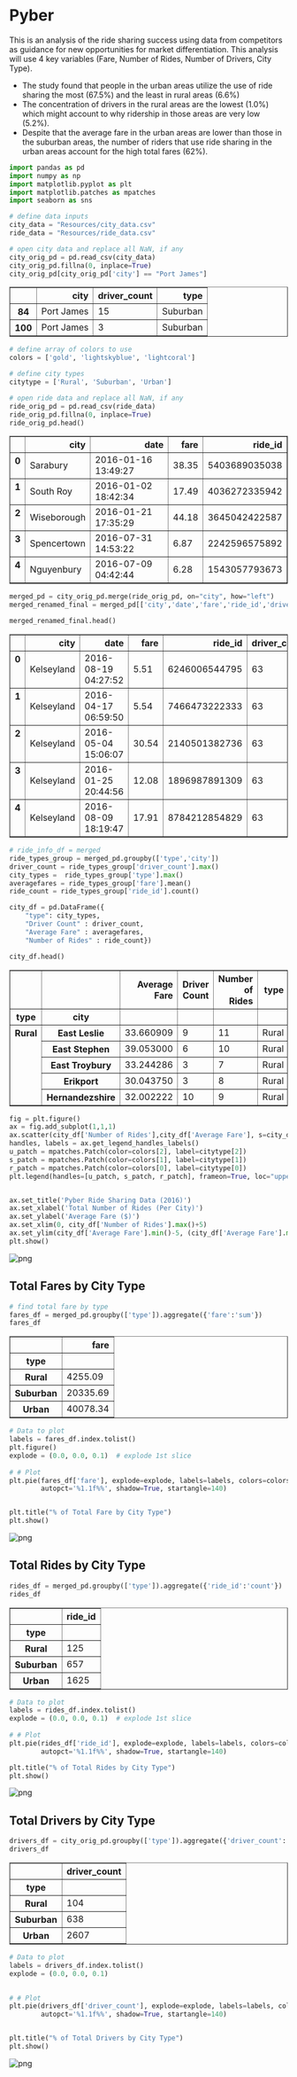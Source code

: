 
# Pyber

This is an analysis of the ride sharing success using data from competitors as guidance for new opportunities for market differentiation.  This analysis will use 4 key variables (Fare, Number of Rides, Number of Drivers, City Type).

* The study found that people in the urban areas utilize the use of ride sharing the most (67.5%) and the least in rural areas (6.6%)
* The concentration of drivers in the rural areas are the lowest (1.0%) which might account to why ridership in those areas are very low (5.2%).
* Despite that the average fare in the urban areas are lower than those in the suburban areas, the number of riders that use ride sharing in the urban areas account for the high total fares (62%).



```python
import pandas as pd
import numpy as np
import matplotlib.pyplot as plt
import matplotlib.patches as mpatches
import seaborn as sns
```


```python
# define data inputs
city_data = "Resources/city_data.csv"
ride_data = "Resources/ride_data.csv"
```


```python
# open city data and replace all NaN, if any
city_orig_pd = pd.read_csv(city_data)
city_orig_pd.fillna(0, inplace=True)
city_orig_pd[city_orig_pd['city'] == "Port James"]
```




<div>
<style>
    .dataframe thead tr:only-child th {
        text-align: right;
    }

    .dataframe thead th {
        text-align: left;
    }

    .dataframe tbody tr th {
        vertical-align: top;
    }
</style>
<table border="1" class="dataframe">
  <thead>
    <tr style="text-align: right;">
      <th></th>
      <th>city</th>
      <th>driver_count</th>
      <th>type</th>
    </tr>
  </thead>
  <tbody>
    <tr>
      <th>84</th>
      <td>Port James</td>
      <td>15</td>
      <td>Suburban</td>
    </tr>
    <tr>
      <th>100</th>
      <td>Port James</td>
      <td>3</td>
      <td>Suburban</td>
    </tr>
  </tbody>
</table>
</div>




```python
# define array of colors to use
colors = ['gold', 'lightskyblue', 'lightcoral']

# define city types
citytype = ['Rural', 'Suburban', 'Urban']
```


```python
# open ride data and replace all NaN, if any
ride_orig_pd = pd.read_csv(ride_data)
ride_orig_pd.fillna(0, inplace=True)
ride_orig_pd.head()
```




<div>
<style>
    .dataframe thead tr:only-child th {
        text-align: right;
    }

    .dataframe thead th {
        text-align: left;
    }

    .dataframe tbody tr th {
        vertical-align: top;
    }
</style>
<table border="1" class="dataframe">
  <thead>
    <tr style="text-align: right;">
      <th></th>
      <th>city</th>
      <th>date</th>
      <th>fare</th>
      <th>ride_id</th>
    </tr>
  </thead>
  <tbody>
    <tr>
      <th>0</th>
      <td>Sarabury</td>
      <td>2016-01-16 13:49:27</td>
      <td>38.35</td>
      <td>5403689035038</td>
    </tr>
    <tr>
      <th>1</th>
      <td>South Roy</td>
      <td>2016-01-02 18:42:34</td>
      <td>17.49</td>
      <td>4036272335942</td>
    </tr>
    <tr>
      <th>2</th>
      <td>Wiseborough</td>
      <td>2016-01-21 17:35:29</td>
      <td>44.18</td>
      <td>3645042422587</td>
    </tr>
    <tr>
      <th>3</th>
      <td>Spencertown</td>
      <td>2016-07-31 14:53:22</td>
      <td>6.87</td>
      <td>2242596575892</td>
    </tr>
    <tr>
      <th>4</th>
      <td>Nguyenbury</td>
      <td>2016-07-09 04:42:44</td>
      <td>6.28</td>
      <td>1543057793673</td>
    </tr>
  </tbody>
</table>
</div>




```python
merged_pd = city_orig_pd.merge(ride_orig_pd, on="city", how="left")
merged_renamed_final = merged_pd[['city','date','fare','ride_id','driver_count','type']]

merged_renamed_final.head()
```




<div>
<style>
    .dataframe thead tr:only-child th {
        text-align: right;
    }

    .dataframe thead th {
        text-align: left;
    }

    .dataframe tbody tr th {
        vertical-align: top;
    }
</style>
<table border="1" class="dataframe">
  <thead>
    <tr style="text-align: right;">
      <th></th>
      <th>city</th>
      <th>date</th>
      <th>fare</th>
      <th>ride_id</th>
      <th>driver_count</th>
      <th>type</th>
    </tr>
  </thead>
  <tbody>
    <tr>
      <th>0</th>
      <td>Kelseyland</td>
      <td>2016-08-19 04:27:52</td>
      <td>5.51</td>
      <td>6246006544795</td>
      <td>63</td>
      <td>Urban</td>
    </tr>
    <tr>
      <th>1</th>
      <td>Kelseyland</td>
      <td>2016-04-17 06:59:50</td>
      <td>5.54</td>
      <td>7466473222333</td>
      <td>63</td>
      <td>Urban</td>
    </tr>
    <tr>
      <th>2</th>
      <td>Kelseyland</td>
      <td>2016-05-04 15:06:07</td>
      <td>30.54</td>
      <td>2140501382736</td>
      <td>63</td>
      <td>Urban</td>
    </tr>
    <tr>
      <th>3</th>
      <td>Kelseyland</td>
      <td>2016-01-25 20:44:56</td>
      <td>12.08</td>
      <td>1896987891309</td>
      <td>63</td>
      <td>Urban</td>
    </tr>
    <tr>
      <th>4</th>
      <td>Kelseyland</td>
      <td>2016-08-09 18:19:47</td>
      <td>17.91</td>
      <td>8784212854829</td>
      <td>63</td>
      <td>Urban</td>
    </tr>
  </tbody>
</table>
</div>




```python
# ride_info_df = merged
ride_types_group = merged_pd.groupby(['type','city'])
driver_count = ride_types_group['driver_count'].max()
city_types =  ride_types_group['type'].max()
averagefares = ride_types_group['fare'].mean()
ride_count = ride_types_group['ride_id'].count()

city_df = pd.DataFrame({
    "type": city_types,
    "Driver Count" : driver_count,
    "Average Fare" : averagefares,
    "Number of Rides" : ride_count})

city_df.head()
```




<div>
<style>
    .dataframe thead tr:only-child th {
        text-align: right;
    }

    .dataframe thead th {
        text-align: left;
    }

    .dataframe tbody tr th {
        vertical-align: top;
    }
</style>
<table border="1" class="dataframe">
  <thead>
    <tr style="text-align: right;">
      <th></th>
      <th></th>
      <th>Average Fare</th>
      <th>Driver Count</th>
      <th>Number of Rides</th>
      <th>type</th>
    </tr>
    <tr>
      <th>type</th>
      <th>city</th>
      <th></th>
      <th></th>
      <th></th>
      <th></th>
    </tr>
  </thead>
  <tbody>
    <tr>
      <th rowspan="5" valign="top">Rural</th>
      <th>East Leslie</th>
      <td>33.660909</td>
      <td>9</td>
      <td>11</td>
      <td>Rural</td>
    </tr>
    <tr>
      <th>East Stephen</th>
      <td>39.053000</td>
      <td>6</td>
      <td>10</td>
      <td>Rural</td>
    </tr>
    <tr>
      <th>East Troybury</th>
      <td>33.244286</td>
      <td>3</td>
      <td>7</td>
      <td>Rural</td>
    </tr>
    <tr>
      <th>Erikport</th>
      <td>30.043750</td>
      <td>3</td>
      <td>8</td>
      <td>Rural</td>
    </tr>
    <tr>
      <th>Hernandezshire</th>
      <td>32.002222</td>
      <td>10</td>
      <td>9</td>
      <td>Rural</td>
    </tr>
  </tbody>
</table>
</div>




```python
fig = plt.figure()
ax = fig.add_subplot(1,1,1)
ax.scatter(city_df['Number of Rides'],city_df['Average Fare'], s=city_df['Driver Count']*6, marker="o",facecolor=city_df.type.map({citytype[2]: colors[2], citytype[0]: colors[0], citytype[1]: colors[1]}), alpha=0.7, edgecolors="black", linewidth=1) 
handles, labels = ax.get_legend_handles_labels()
u_patch = mpatches.Patch(color=colors[2], label=citytype[2])
s_patch = mpatches.Patch(color=colors[1], label=citytype[1])
r_patch = mpatches.Patch(color=colors[0], label=citytype[0])
plt.legend(handles=[u_patch, s_patch, r_patch], frameon=True, loc="upper right")


ax.set_title('Pyber Ride Sharing Data (2016)')
ax.set_xlabel('Total Number of Rides (Per City)')
ax.set_ylabel('Average Fare ($)')
ax.set_xlim(0, city_df['Number of Rides'].max()+5)
ax.set_ylim(city_df['Average Fare'].min()-5, (city_df['Average Fare'].max() + 5))
plt.show()
```


![png](output_8_0.png)


## Total Fares by City Type


```python
# find total fare by type
fares_df = merged_pd.groupby(['type']).aggregate({'fare':'sum'})
fares_df
```




<div>
<style>
    .dataframe thead tr:only-child th {
        text-align: right;
    }

    .dataframe thead th {
        text-align: left;
    }

    .dataframe tbody tr th {
        vertical-align: top;
    }
</style>
<table border="1" class="dataframe">
  <thead>
    <tr style="text-align: right;">
      <th></th>
      <th>fare</th>
    </tr>
    <tr>
      <th>type</th>
      <th></th>
    </tr>
  </thead>
  <tbody>
    <tr>
      <th>Rural</th>
      <td>4255.09</td>
    </tr>
    <tr>
      <th>Suburban</th>
      <td>20335.69</td>
    </tr>
    <tr>
      <th>Urban</th>
      <td>40078.34</td>
    </tr>
  </tbody>
</table>
</div>




```python
# Data to plot
labels = fares_df.index.tolist()
plt.figure()
explode = (0.0, 0.0, 0.1)  # explode 1st slice
 
# # Plot
plt.pie(fares_df['fare'], explode=explode, labels=labels, colors=colors,
        autopct='%1.1f%%', shadow=True, startangle=140)


plt.title("% of Total Fare by City Type") 
plt.show()
```


![png](output_11_0.png)


## Total Rides by City Type


```python
rides_df = merged_pd.groupby(['type']).aggregate({'ride_id':'count'})
rides_df
```




<div>
<style>
    .dataframe thead tr:only-child th {
        text-align: right;
    }

    .dataframe thead th {
        text-align: left;
    }

    .dataframe tbody tr th {
        vertical-align: top;
    }
</style>
<table border="1" class="dataframe">
  <thead>
    <tr style="text-align: right;">
      <th></th>
      <th>ride_id</th>
    </tr>
    <tr>
      <th>type</th>
      <th></th>
    </tr>
  </thead>
  <tbody>
    <tr>
      <th>Rural</th>
      <td>125</td>
    </tr>
    <tr>
      <th>Suburban</th>
      <td>657</td>
    </tr>
    <tr>
      <th>Urban</th>
      <td>1625</td>
    </tr>
  </tbody>
</table>
</div>




```python
# Data to plot
labels = rides_df.index.tolist()
explode = (0.0, 0.0, 0.1)  # explode 1st slice
 
# # Plot
plt.pie(rides_df['ride_id'], explode=explode, labels=labels, colors=colors,
        autopct='%1.1f%%', shadow=True, startangle=140)

plt.title("% of Total Rides by City Type") 
plt.show()
```


![png](output_14_0.png)


## Total Drivers by City Type


```python
drivers_df = city_orig_pd.groupby(['type']).aggregate({'driver_count':'sum'})
drivers_df
```




<div>
<style>
    .dataframe thead tr:only-child th {
        text-align: right;
    }

    .dataframe thead th {
        text-align: left;
    }

    .dataframe tbody tr th {
        vertical-align: top;
    }
</style>
<table border="1" class="dataframe">
  <thead>
    <tr style="text-align: right;">
      <th></th>
      <th>driver_count</th>
    </tr>
    <tr>
      <th>type</th>
      <th></th>
    </tr>
  </thead>
  <tbody>
    <tr>
      <th>Rural</th>
      <td>104</td>
    </tr>
    <tr>
      <th>Suburban</th>
      <td>638</td>
    </tr>
    <tr>
      <th>Urban</th>
      <td>2607</td>
    </tr>
  </tbody>
</table>
</div>




```python
# Data to plot
labels = drivers_df.index.tolist()
explode = (0.0, 0.0, 0.1) 
 

# # Plot
plt.pie(drivers_df['driver_count'], explode=explode, labels=labels, colors=colors,
        autopct='%1.1f%%', shadow=True, startangle=140)


plt.title("% of Total Drivers by City Type") 
plt.show()
```


![png](output_17_0.png)


